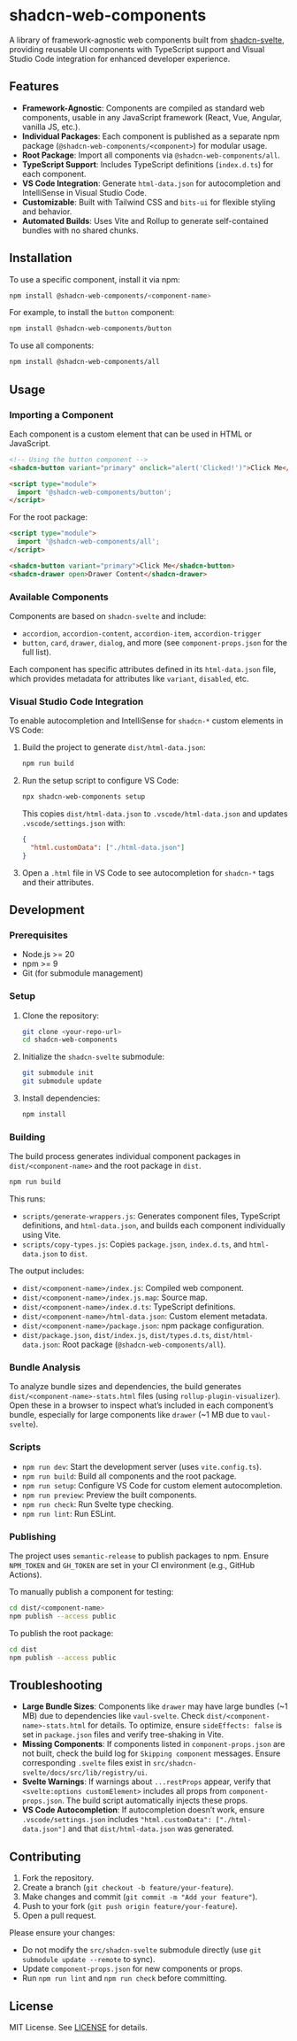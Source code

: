 # shadcn-web-components

A library of framework-agnostic web components built from [shadcn-svelte](https://github.com/huntabyte/shadcn-svelte), providing reusable UI components with TypeScript support and Visual Studio Code integration for enhanced developer experience.

## Features

- **Framework-Agnostic**: Components are compiled as standard web components, usable in any JavaScript framework (React, Vue, Angular, vanilla JS, etc.).
- **Individual Packages**: Each component is published as a separate npm package (`@shadcn-web-components/<component>`) for modular usage.
- **Root Package**: Import all components via `@shadcn-web-components/all`.
- **TypeScript Support**: Includes TypeScript definitions (`index.d.ts`) for each component.
- **VS Code Integration**: Generate `html-data.json` for autocompletion and IntelliSense in Visual Studio Code.
- **Customizable**: Built with Tailwind CSS and `bits-ui` for flexible styling and behavior.
- **Automated Builds**: Uses Vite and Rollup to generate self-contained bundles with no shared chunks.

## Installation

To use a specific component, install it via npm:

```bash
npm install @shadcn-web-components/<component-name>
```

For example, to install the `button` component:

```bash
npm install @shadcn-web-components/button
```

To use all components:

```bash
npm install @shadcn-web-components/all
```

## Usage

### Importing a Component

Each component is a custom element that can be used in HTML or JavaScript.

```html
<!-- Using the button component -->
<shadcn-button variant="primary" onclick="alert('Clicked!')">Click Me</shadcn-button>

<script type="module">
  import '@shadcn-web-components/button';
</script>
```

For the root package:

```html
<script type="module">
  import '@shadcn-web-components/all';
</script>

<shadcn-button variant="primary">Click Me</shadcn-button>
<shadcn-drawer open>Drawer Content</shadcn-drawer>
```

### Available Components

Components are based on `shadcn-svelte` and include:

- `accordion`, `accordion-content`, `accordion-item`, `accordion-trigger`
- `button`, `card`, `drawer`, `dialog`, and more (see `component-props.json` for the full list).

Each component has specific attributes defined in its `html-data.json` file, which provides metadata for attributes like `variant`, `disabled`, etc.

### Visual Studio Code Integration

To enable autocompletion and IntelliSense for `shadcn-*` custom elements in VS Code:

1. Build the project to generate `dist/html-data.json`:

   ```bash
   npm run build
   ```

2. Run the setup script to configure VS Code:

   ```bash
   npx shadcn-web-components setup
   ```

   This copies `dist/html-data.json` to `.vscode/html-data.json` and updates `.vscode/settings.json` with:

   ```json
   {
     "html.customData": ["./html-data.json"]
   }
   ```

3. Open a `.html` file in VS Code to see autocompletion for `shadcn-*` tags and their attributes.

## Development

### Prerequisites

- Node.js >= 20
- npm >= 9
- Git (for submodule management)

### Setup

1. Clone the repository:

   ```bash
   git clone <your-repo-url>
   cd shadcn-web-components
   ```

2. Initialize the `shadcn-svelte` submodule:

   ```bash
   git submodule init
   git submodule update
   ```

3. Install dependencies:

   ```bash
   npm install
   ```

### Building

The build process generates individual component packages in `dist/<component-name>` and the root package in `dist`.

```bash
npm run build
```

This runs:
- `scripts/generate-wrappers.js`: Generates component files, TypeScript definitions, and `html-data.json`, and builds each component individually using Vite.
- `scripts/copy-types.js`: Copies `package.json`, `index.d.ts`, and `html-data.json` to `dist`.

The output includes:
- `dist/<component-name>/index.js`: Compiled web component.
- `dist/<component-name>/index.js.map`: Source map.
- `dist/<component-name>/index.d.ts`: TypeScript definitions.
- `dist/<component-name>/html-data.json`: Custom element metadata.
- `dist/<component-name>/package.json`: npm package configuration.
- `dist/package.json`, `dist/index.js`, `dist/types.d.ts`, `dist/html-data.json`: Root package (`@shadcn-web-components/all`).

### Bundle Analysis

To analyze bundle sizes and dependencies, the build generates `dist/<component-name>-stats.html` files (using `rollup-plugin-visualizer`). Open these in a browser to inspect what’s included in each component’s bundle, especially for large components like `drawer` (~1 MB due to `vaul-svelte`).

### Scripts

- `npm run dev`: Start the development server (uses `vite.config.ts`).
- `npm run build`: Build all components and the root package.
- `npm run setup`: Configure VS Code for custom element autocompletion.
- `npm run preview`: Preview the built components.
- `npm run check`: Run Svelte type checking.
- `npm run lint`: Run ESLint.

### Publishing

The project uses `semantic-release` to publish packages to npm. Ensure `NPM_TOKEN` and `GH_TOKEN` are set in your CI environment (e.g., GitHub Actions).

To manually publish a component for testing:

```bash
cd dist/<component-name>
npm publish --access public
```

To publish the root package:

```bash
cd dist
npm publish --access public
```

## Troubleshooting

- **Large Bundle Sizes**: Components like `drawer` may have large bundles (~1 MB) due to dependencies like `vaul-svelte`. Check `dist/<component-name>-stats.html` for details. To optimize, ensure `sideEffects: false` is set in `package.json` files and verify tree-shaking in Vite.
- **Missing Components**: If components listed in `component-props.json` are not built, check the build log for `Skipping component` messages. Ensure corresponding `.svelte` files exist in `src/shadcn-svelte/docs/src/lib/registry/ui`.
- **Svelte Warnings**: If warnings about `...restProps` appear, verify that `<svelte:options customElement>` includes all props from `component-props.json`. The build script automatically injects these props.
- **VS Code Autocompletion**: If autocompletion doesn’t work, ensure `.vscode/settings.json` includes `"html.customData": ["./html-data.json"]` and that `dist/html-data.json` was generated.

## Contributing

1. Fork the repository.
2. Create a branch (`git checkout -b feature/your-feature`).
3. Make changes and commit (`git commit -m "Add your feature"`).
4. Push to your fork (`git push origin feature/your-feature`).
5. Open a pull request.

Please ensure your changes:
- Do not modify the `src/shadcn-svelte` submodule directly (use `git submodule update --remote` to sync).
- Update `component-props.json` for new components or props.
- Run `npm run lint` and `npm run check` before committing.

## License

MIT License. See [LICENSE](./LICENSE) for details.